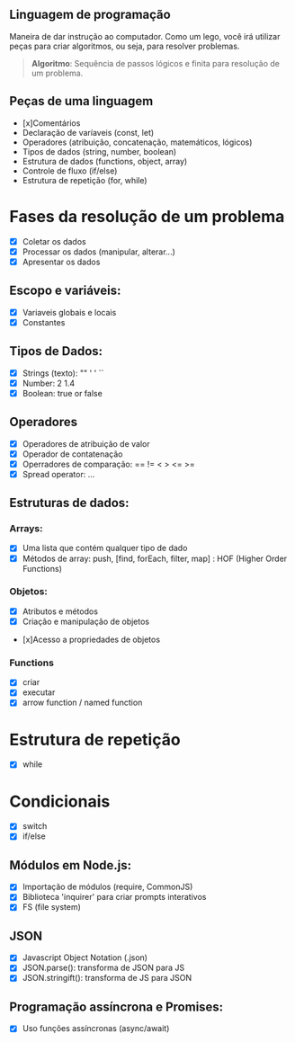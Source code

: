 ## Linguagem de programação

Maneira de dar instrução ao computador.
Como um lego, você irá utilizar peças para criar algoritmos, ou seja, para resolver problemas.

> **Algoritmo**: Sequência de passos lógicos e finita para resolução de um problema.

## Peças de uma linguagem 

- [x]Comentários
- Declaração de varíaveis (const, let)
- Operadores (atribuição, concatenação, matemáticos, lógicos)
- Tipos de dados (string, number, boolean)
- Estrutura de dados (functions, object, array)
- Controle de fluxo (if/else)
- Estrutura de repetição (for, while)

# Fases da resolução de um problema

- [x] Coletar os dados
- [x] Processar os dados (manipular, alterar...)
- [x] Apresentar os dados

## Escopo e variáveis:

- [x] Variaveis globais e locais
- [x] Constantes

## Tipos de Dados:

- [x] Strings (texto): "" ' ' ``
- [x] Number: 2 1.4 
- [x] Boolean: true or false

## Operadores

- [x] Operadores de atribuição de valor
- [x] Operador de contatenação
- [x] Operradores de comparação: == !=  < > <= >=
- [x] Spread operator: ...

## Estruturas de dados:

### Arrays:

- [x] Uma lista que contém qualquer tipo de dado
- [x] Métodos de array: push, [find, forEach, filter, map] : HOF (Higher Order Functions)

### Objetos: 

- [x] Atributos e métodos
- [x] Criação e manipulação de objetos
- [x]Acesso a propriedades de objetos

### Functions
- [x] criar
- [x] executar
- [x] arrow function / named function

# Estrutura de repetição

- [x] while

# Condicionais
- [x] switch
- [x] if/else

## Módulos em Node.js:

- [x] Importação de módulos (require, CommonJS)
- [x] Biblioteca 'inquirer' para criar prompts interativos
- [x] FS (file system)

## JSON

- [x] Javascript Object Notation (.json)
- [x] JSON.parse(): transforma de JSON para JS
- [x] JSON.stringift(): transforma de JS para JSON

## Programação assíncrona e Promises:

- [x] Uso funções assíncronas (async/await)